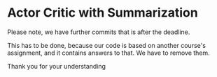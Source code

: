 # Actor Critic with Summarization

Please note, we have further commits that is after the deadline.

This has to be done, because our code is based on another course's assignment, and it contains answers to that. We have to remove them.

Thank you for your understanding
